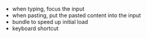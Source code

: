 - when typing, focus the input
- when pasting, put the pasted content into the input
- bundle to speed up initial load
- keyboard shortcut
